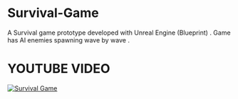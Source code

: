 # Survival-Game

A Survival game prototype developed with Unreal Engine (Blueprint) . Game has AI enemies spawning wave by wave . 

# YOUTUBE VIDEO
[![Survival Game](http://img.youtube.com/vi/Nkbz7BQwmwA/0.jpg)](http://www.youtube.com/watch?v=Nkbz7BQwmwA "Survival Game")
